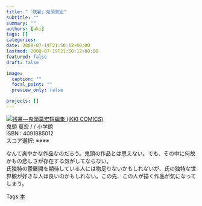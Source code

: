 ```yaml
---
title: "「残暑」鬼頭莫宏"
subtitle: ""
summary: ""
authors: [aki]
tags: []
categories: 
date: 2008-07-19T21:50:12+00:00
lastmod: 2008-07-19T21:50:12+00:00
featured: false
draft: false

image:
  caption: ""
  focal_point: ""
  preview_only: false

projects: []
---
```

![](http://ecx.images-amazon.com/images/I/21415360Q2L._SL160_.jpg)[残暑―鬼頭莫宏短編集 (IKKI COMICS)](http://item.excite.co.jp/detail/ASIN_4091885012)  
鬼頭 莫宏 / / 小学館  
ISBN : 4091885012  
スコア選択: ※※※※  
  
なんて爽やかな作品なのだろう。鬼頭の作品とは思えない。でも、その中に何故かもの悲しさが存在する気がしてならない。  
氏独特の鬱展開を期待している人には物足りないかもしれないが、氏の独特な世界観が好きな人は良いのかもしれない。この先、この人が描く作品が気になってしまう。

Tags:[本](http://mrk0369.exblog.jp/tags/%E6%9C%AC/) 

